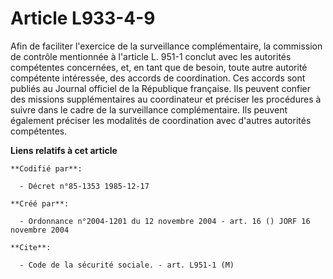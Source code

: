 # Article L933-4-9

Afin de faciliter l'exercice de la surveillance complémentaire, la commission de contrôle mentionnée à l'article L. 951-1
conclut avec les autorités compétentes concernées, et, en tant que de besoin, toute autre autorité compétente intéressée, des
accords de coordination. Ces accords sont publiés au Journal officiel de la République française. Ils peuvent confier des
missions supplémentaires au coordinateur et préciser les procédures à suivre dans le cadre de la surveillance complémentaire.
Ils peuvent également préciser les modalités de coordination avec d'autres autorités compétentes.

**Liens relatifs à cet article**

	**Codifié par**:

	  - Décret n°85-1353 1985-12-17

	**Créé par**:

	  - Ordonnance n°2004-1201 du 12 novembre 2004 - art. 16 () JORF 16 novembre 2004

	**Cite**:

	  - Code de la sécurité sociale. - art. L951-1 (M)
